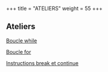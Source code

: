 +++
title = "ATELIERS"
weight = 55
+++

## Ateliers

[Boucle while](../atelier-while.ipynb)

[Boucle for](../atelier-for.ipynb)

[Instructions break et continue](../atelier-controle.ipynb)
